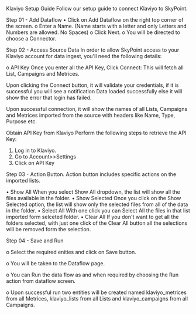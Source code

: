 Klaviyo Setup Guide
Follow our setup guide to connect Klaviyo to SkyPoint.

Step 01 - Add Dataflow
•	Click on Add Dataflow on the right top corner of the screen.
o	Enter a Name. (Name starts with a letter and only Letters and Numbers are allowed. No Spaces)
o	Click Next.
o	You will be directed to choose a Connector.

Step 02 - Access Source Data 
In order to allow SkyPoint access to your Klaviyo account for data ingest, you'll need the following details:

o	API Key
Once you enter all the API Key, Click Connect:
This will fetch all List, Campaigns and Metrices.

Upon clicking the Connect button, it will validate your credentials, if it is successful you will see a notification Data loaded successfully else it will show the error that login has failed.

Upon successful connection, it will show the names of all Lists, Campaigns and Metrices imported from the source with headers like Name, Type, Purpose etc.

Obtain API Key from Klaviyo
Perform the following steps to retrieve the API Key:

1. Log in to Klaviyo.
2. Go to Account>>Settings
3. Click on API Key



Step 03 - Action Button.
Action button includes specific actions on the imported lists.

•	Show All
                   When you select Show All dropdown, the list will show all the files available in the folder.
•	Show Selected
                   Once you click on the Show Selected option, the list will show only the selected files from all     of the data in the folder.
•	Select All
                   With one click you can Select All the files in that list imported form selceted folder.
•	Clear All
                   If you don't want to get all the folders selected, with just one click of the Clear All button all        the selections will be removed form the selection.

Step 04 - Save and Run

o	Select the required enities and click on Save button.

o	You will be taken to the Dataflow page.

o	You can Run the data flow as and when required by choosing the Run action from dataflow screen.

o	Upon successful run two entities will be created named klaviyo_metrices from all Metrices, klaviyo_lists from all Lists and klaviyo_campaigns from all Campaigns.


